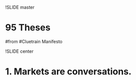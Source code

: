 !SLIDE master
# 95 Theses 
#from
#Cluetrain Manifesto

!SLIDE center
# 1. Markets are conversations.
